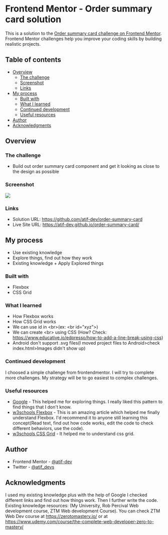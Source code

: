 # Frontend Mentor - Order summary card solution

This is a solution to the [Order summary card challenge on Frontend Mentor](https://www.frontendmentor.io/challenges/order-summary-component-QlPmajDUj). Frontend Mentor challenges help you improve your coding skills by building realistic projects. 

## Table of contents

- [Overview](#overview)
  - [The challenge](#the-challenge)
  - [Screenshot](#screenshot)
  - [Links](#links)
- [My process](#my-process)
  - [Built with](#built-with)
  - [What I learned](#what-i-learned)
  - [Continued development](#continued-development)
  - [Useful resources](#useful-resources)
- [Author](#author)
- [Acknowledgments](#acknowledgments)

## Overview

### The challenge

- Build out order summary card component and get it looking as close to the design as possible

### Screenshot

![](./screenshot.jpg)

### Links

- Solution URL:  https://github.com/atif-dev/order-summary-card
- Live Site URL: https://atif-dev.github.io/order-summary-card/

## My process

  - Use existing knowledge
  - Explore things, find out how they work
  - Existing knowledge + Apply Explored things
  
### Built with
- Flexbox
- CSS Grid

### What I learned
- How Flexbox works
- How CSS Grid works
- We can use id in \<br>(ex: \<br id="xyz">)
- We can create \<br> using CSS (How? Check: https://www.educative.io/edpresso/how-to-add-a-line-break-using-css)
- Android don't support .svg files(I moved project files to Android>check index.html>Images didn't show up)

### Continued development

I choosed a simple challenge from frontendmentor. I will try to complete more challenges. My strategy will be to go easiest to complex challenges. 

### Useful resources

- [Google](https://www.google.com/) - This helped me for exploring things. I really liked this pattern to find things that I don't know. 
- [w3schools Flexbox](https://www.w3schools.com/css/css3_flexbox.asp) - This is an amazing article which helped me finally understand Flexbox. I'd recommend it to anyone still learning this concept(Read text, find out how code works, edit the code to check different behaviors, use the code).
- [w3schools CSS Grid](https://www.w3schools.com/css/css_grid.asp) - It helped me to understand css grid.

## Author

- Frontend Mentor - [@atif-dev](https://www.frontendmentor.io/profile/atif-dev)
- Twitter - [@atif_devs](https://twitter.com/atif_devs)

## Acknowledgments

I used my existing knowledge plus with the help of Google I checked different links and find out how things work. Then I further write the code. Existing knowledge resources: (My University, Rob Percival Web development course, ZTM Web development Course).
You can check ZTM Web Dev course at https://zerotomastery.io/ or at https://www.udemy.com/course/the-complete-web-developer-zero-to-mastery/

